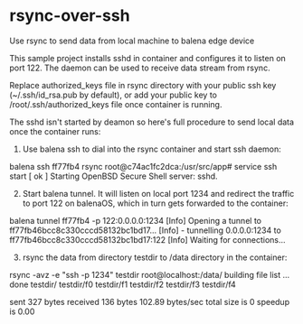 # rsync-over-ssh
Use rsync to send data from local machine to balena edge device

This sample project installs sshd in container and configures it to listen on port 122. The daemon can be used to receive data stream from rsync.

Replace authorized_keys file in rsync directory with your public ssh key (~/.ssh/id_rsa.pub by default), or add your public key to /root/.ssh/authorized_keys file once container is running.

The sshd isn't started by deamon so here's full procedure to send local data once the container runs:

1. Use balena ssh to dial into the rsync container and start ssh daemon:

balena ssh ff77fb4 rsync
root@c74ac1fc2dca:/usr/src/app# service ssh start
[ ok ] Starting OpenBSD Secure Shell server: sshd.

2. Start balena tunnel. It will listen on local port 1234 and redirect the traffic to port 122 on balenaOS, which in turn gets forwarded to the container:

balena tunnel ff77fb4 -p 122:0.0.0.0:1234
[Info]    Opening a tunnel to ff77fb46bcc8c330cccd58132bc1bd17...
[Info]     - tunnelling 0.0.0.0:1234 to ff77fb46bcc8c330cccd58132bc1bd17:122
[Info]    Waiting for connections...

3. rsync the data from directory testdir to /data directory in the container:

rsync -avz -e "ssh -p 1234" testdir root@localhost:/data/
building file list ... done
testdir/
testdir/f0
testdir/f1
testdir/f2
testdir/f3
testdir/f4

sent 327 bytes  received 136 bytes  102.89 bytes/sec
total size is 0  speedup is 0.00

